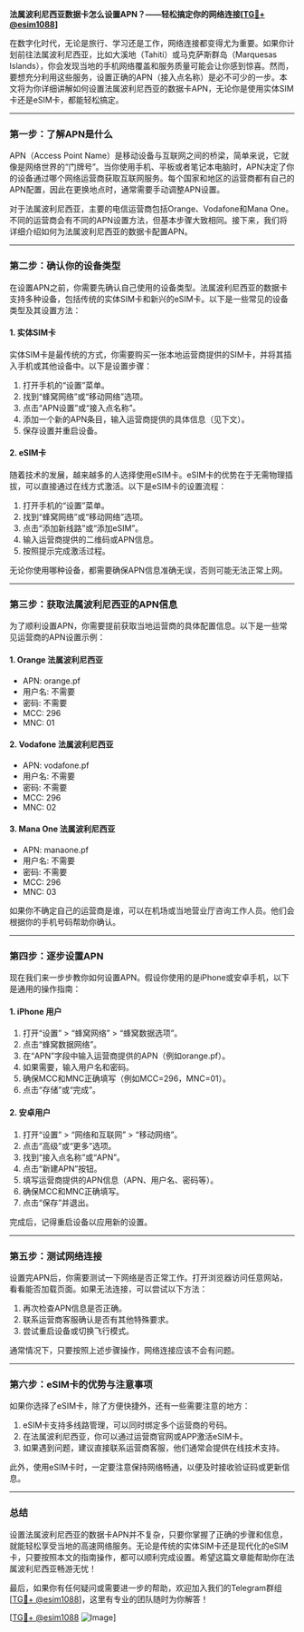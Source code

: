 **法属波利尼西亚数据卡怎么设置APN？——轻松搞定你的网络连接[[TG💪+ @esim1088](https://t.me/s/esim1088)]**

在数字化时代，无论是旅行、学习还是工作，网络连接都变得尤为重要。如果你计划前往法属波利尼西亚，比如大溪地（Tahiti）或马克萨斯群岛（Marquesas Islands），你会发现当地的手机网络覆盖和服务质量可能会让你感到惊喜。然而，要想充分利用这些服务，设置正确的APN（接入点名称）是必不可少的一步。本文将为你详细讲解如何设置法属波利尼西亚的数据卡APN，无论你是使用实体SIM卡还是eSIM卡，都能轻松搞定。

---

### **第一步：了解APN是什么**
APN（Access Point Name）是移动设备与互联网之间的桥梁，简单来说，它就像是网络世界的“门牌号”。当你使用手机、平板或者笔记本电脑时，APN决定了你的设备通过哪个网络运营商获取互联网服务。每个国家和地区的运营商都有自己的APN配置，因此在更换地点时，通常需要手动调整APN设置。

对于法属波利尼西亚，主要的电信运营商包括Orange、Vodafone和Mana One。不同的运营商会有不同的APN设置方法，但基本步骤大致相同。接下来，我们将详细介绍如何为法属波利尼西亚的数据卡配置APN。

---

### **第二步：确认你的设备类型**
在设置APN之前，你需要先确认自己使用的设备类型。法属波利尼西亚的数据卡支持多种设备，包括传统的实体SIM卡和新兴的eSIM卡。以下是一些常见的设备类型及其设置方法：

#### **1. 实体SIM卡**
实体SIM卡是最传统的方式，你需要购买一张本地运营商提供的SIM卡，并将其插入手机或其他设备中。以下是设置步骤：
1. 打开手机的“设置”菜单。
2. 找到“蜂窝网络”或“移动网络”选项。
3. 点击“APN设置”或“接入点名称”。
4. 添加一个新的APN条目，输入运营商提供的具体信息（见下文）。
5. 保存设置并重启设备。

#### **2. eSIM卡**
随着技术的发展，越来越多的人选择使用eSIM卡。eSIM卡的优势在于无需物理插拔，可以直接通过在线方式激活。以下是eSIM卡的设置流程：
1. 打开手机的“设置”菜单。
2. 找到“蜂窝网络”或“移动网络”选项。
3. 点击“添加新线路”或“添加eSIM”。
4. 输入运营商提供的二维码或APN信息。
5. 按照提示完成激活过程。

无论你使用哪种设备，都需要确保APN信息准确无误，否则可能无法正常上网。

---

### **第三步：获取法属波利尼西亚的APN信息**
为了顺利设置APN，你需要提前获取当地运营商的具体配置信息。以下是一些常见运营商的APN设置示例：

#### **1. Orange 法属波利尼西亚**
- APN: orange.pf
- 用户名: 不需要
- 密码: 不需要
- MCC: 296
- MNC: 01

#### **2. Vodafone 法属波利尼西亚**
- APN: vodafone.pf
- 用户名: 不需要
- 密码: 不需要
- MCC: 296
- MNC: 02

#### **3. Mana One 法属波利尼西亚**
- APN: manaone.pf
- 用户名: 不需要
- 密码: 不需要
- MCC: 296
- MNC: 03

如果你不确定自己的运营商是谁，可以在机场或当地营业厅咨询工作人员。他们会根据你的手机号码帮助你确认。

---

### **第四步：逐步设置APN**
现在我们来一步步教你如何设置APN。假设你使用的是iPhone或安卓手机，以下是通用的操作指南：

#### **1. iPhone 用户**
1. 打开“设置” > “蜂窝网络” > “蜂窝数据选项”。
2. 点击“蜂窝数据网络”。
3. 在“APN”字段中输入运营商提供的APN（例如orange.pf）。
4. 如果需要，输入用户名和密码。
5. 确保MCC和MNC正确填写（例如MCC=296，MNC=01）。
6. 点击“存储”或“完成”。

#### **2. 安卓用户**
1. 打开“设置” > “网络和互联网” > “移动网络”。
2. 点击“高级”或“更多”选项。
3. 找到“接入点名称”或“APN”。
4. 点击“新建APN”按钮。
5. 填写运营商提供的APN信息（APN、用户名、密码等）。
6. 确保MCC和MNC正确填写。
7. 点击“保存”并退出。

完成后，记得重启设备以应用新的设置。

---

### **第五步：测试网络连接**
设置完APN后，你需要测试一下网络是否正常工作。打开浏览器访问任意网站，看看能否加载页面。如果无法连接，可以尝试以下方法：
1. 再次检查APN信息是否正确。
2. 联系运营商客服确认是否有其他特殊要求。
3. 尝试重启设备或切换飞行模式。

通常情况下，只要按照上述步骤操作，网络连接应该不会有问题。

---

### **第六步：eSIM卡的优势与注意事项**
如果你选择了eSIM卡，除了方便快捷外，还有一些需要注意的地方：
1. eSIM卡支持多线路管理，可以同时绑定多个运营商的号码。
2. 在法属波利尼西亚，你可以通过运营商官网或APP激活eSIM卡。
3. 如果遇到问题，建议直接联系运营商客服，他们通常会提供在线技术支持。

此外，使用eSIM卡时，一定要注意保持网络畅通，以便及时接收验证码或更新信息。

---

### **总结**
设置法属波利尼西亚的数据卡APN并不复杂，只要你掌握了正确的步骤和信息，就能轻松享受当地的高速网络服务。无论是传统的实体SIM卡还是现代化的eSIM卡，只要按照本文的指南操作，都可以顺利完成设置。希望这篇文章能帮助你在法属波利尼西亚畅游无忧！

最后，如果你有任何疑问或需要进一步的帮助，欢迎加入我们的Telegram群组[[TG💪+ @esim1088](https://t.me/s/esim1088)]，这里有专业的团队随时为你解答！

[[TG💪+ @esim1088](https://t.me/s/esim1088) ![Image](https://i.postimg.cc/4NQfJmqS/Snipaste-2025-05-13-00-14-12.png)]